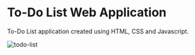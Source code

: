 # To-Do List Web Application

To-Do List application created using HTML, CSS and Javascript.

![todo-list](https://github.com/abdullah-aydogan/todo-list/assets/117303457/9eeae4ab-36cf-4f07-9ff3-b7d8657895ce)
